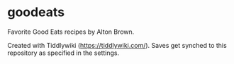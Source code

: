 # goodeats
Favorite Good Eats recipes by Alton Brown.

Created with Tiddlywiki (https://tiddlywiki.com/).  Saves get synched to this repository as specified in the settings.
